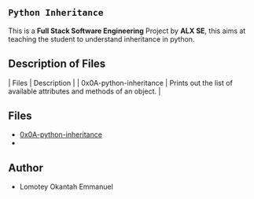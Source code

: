 ## `Python Inheritance`
This is a **Full Stack Software Engineering** Project by **ALX SE**, this aims at teaching the student to understand inheritance in python.

## Description of Files
| Files | Description |
| 0x0A-python-inheritance | Prints out the list of available attributes and methods of an object. |

## Files
* [0x0A-python-inheritance](./0x0A-python-inheritance)
*

## Author
* Lomotey Okantah Emmanuel
